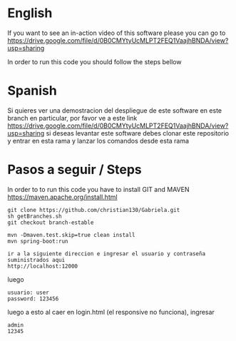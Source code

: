 English
=====
If you want to see an in-action video of this software please you can go to https://drive.google.com/file/d/0B0CMYtyUcMLPT2FEQ1VaajhBNDA/view?usp=sharing

In order to run this code you should follow the steps bellow

Spanish
=====
Si quieres ver una demostracion del despliegue de este software en este branch en particular, por favor ve a este link https://drive.google.com/file/d/0B0CMYtyUcMLPT2FEQ1VaajhBNDA/view?usp=sharing
si deseas levantar este software debes clonar este repositorio y entrar en esta rama y lanzar los comandos desde esta rama

Pasos a seguir / Steps
=====

In order to to run this code you have to install GIT and MAVEN https://maven.apache.org/install.html

```
git clone https://github.com/christian130/Gabriela.git
sh getBranches.sh
git checkout branch-estable
```

```
mvn -Dmaven.test.skip=true clean install
mvn spring-boot:run
```


```
ir a la siguiente direccion e ingresar el usuario y contraseña suministrados aqui
http://localhost:12000
```
luego
```
usuario: user
password: 123456
```
luego a esto al caer en login.html (el responsive no funciona), ingresar 
```
admin
12345
```
